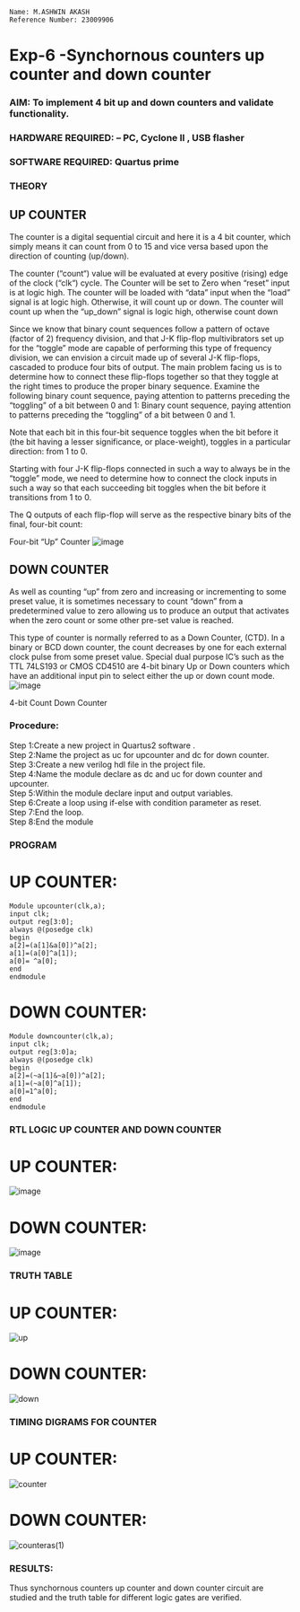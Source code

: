 ```
Name: M.ASHWIN AKASH
Reference Number: 23009906
```
# Exp-6 -Synchornous counters up counter and down counter 
### AIM: To implement 4 bit up and down counters and validate  functionality.
### HARDWARE REQUIRED:  – PC, Cyclone II , USB flasher
### SOFTWARE REQUIRED:   Quartus prime
### THEORY 

## UP COUNTER 
The counter is a digital sequential circuit and here it is a 4 bit counter, which simply means it can count from 0 to 15 and vice versa based upon the direction of counting (up/down). 

The counter (“count“) value will be evaluated at every positive (rising) edge of the clock (“clk“) cycle.
The Counter will be set to Zero when “reset” input is at logic high.
The counter will be loaded with “data” input when the “load” signal is at logic high. Otherwise, it will count up or down.
The counter will count up when the “up_down” signal is logic high, otherwise count down

Since we know that binary count sequences follow a pattern of octave (factor of 2) frequency division, and that J-K flip-flop multivibrators set up for the “toggle” mode are capable of performing this type of frequency division, we can envision a circuit made up of several J-K flip-flops, cascaded to produce four bits of output.
The main problem facing us is to determine how to connect these flip-flops together so that they toggle at the right times to produce the proper binary sequence.
Examine the following binary count sequence, paying attention to patterns preceding the “toggling” of a bit between 0 and 1:
Binary count sequence, paying attention to patterns preceding the “toggling” of a bit between 0 and 1.

Note that each bit in this four-bit sequence toggles when the bit before it (the bit having a lesser significance, or place-weight), toggles in a particular direction: from 1 to 0.



 
 

Starting with four J-K flip-flops connected in such a way to always be in the “toggle” mode, we need to determine how to connect the clock inputs in such a way so that each succeeding bit toggles when the bit before it transitions from 1 to 0.

The Q outputs of each flip-flop will serve as the respective binary bits of the final, four-bit count:

 
 

Four-bit “Up” Counter
![image](https://user-images.githubusercontent.com/36288975/169644758-b2f4339d-9532-40c5-af40-8f4f8c942e2c.png)



## DOWN COUNTER 

As well as counting “up” from zero and increasing or incrementing to some preset value, it is sometimes necessary to count “down” from a predetermined value to zero allowing us to produce an output that activates when the zero count or some other pre-set value is reached.

This type of counter is normally referred to as a Down Counter, (CTD). In a binary or BCD down counter, the count decreases by one for each external clock pulse from some preset value. Special dual purpose IC’s such as the TTL 74LS193 or CMOS CD4510 are 4-bit binary Up or Down counters which have an additional input pin to select either the up or down count mode.
![image](https://user-images.githubusercontent.com/36288975/169644844-1a14e123-7228-4ed8-81a9-eb937dff4ac8.png)


4-bit Count Down Counter
### Procedure:
Step 1:Create a new project in Quartus2 software .
<br>
Step 2:Name the project as uc for upcounter and dc for down counter.
<br>
Step 3:Create a new verilog hdl file in the project file.
<br>
Step 4:Name the module declare as dc and uc for down counter and upcounter.
<br>
Step 5:Within the module declare input and output variables.
<br>
Step 6:Create a loop using if-else with condition parameter as reset.
<br>
Step 7:End the loop.
<br>
Step 8:End the module
### PROGRAM 
# UP COUNTER:
```
Module upcounter(clk,a);
input clk;
output reg[3:0];
always @(posedge clk)
begin
a[2]=(a[1]&a[0])^a[2];
a[1]=(a[0]^a[1]);
a[0]= ^a[0];
end
endmodule
```
# DOWN COUNTER:
```
Module downcounter(clk,a);
input clk;
output reg[3:0]a;
always @(posedge clk)
begin
a[2]=(~a[1]&~a[0])^a[2];
a[1]=(~a[0]^a[1]);
a[0]=1^a[0];
end
endmodule
```
### RTL LOGIC UP COUNTER AND DOWN COUNTER  
# UP COUNTER:
![image](https://github.com/AshwinAkash24/Exp-7-Synchornous-counters-/assets/144979248/100c0c6b-dd50-49dc-a74b-1a0e02732b23)

# DOWN COUNTER:
![image](https://github.com/AshwinAkash24/Exp-7-Synchornous-counters-/assets/144979248/2f3a9879-fa8c-4c70-9871-2882516dddd5)

### TRUTH TABLE 
# UP COUNTER:
![up](https://github.com/AshwinAkash24/Exp-7-Synchornous-counters-/assets/144979248/1f1b9b5e-f9e7-4b44-846c-e2e2882c2758)

# DOWN COUNTER:
![down](https://github.com/AshwinAkash24/Exp-7-Synchornous-counters-/assets/144979248/14915537-61b5-4e2f-8705-51b596d7c99b)

### TIMING DIGRAMS FOR COUNTER  
# UP COUNTER:
![counter](https://github.com/AshwinAkash24/Exp-7-Synchornous-counters-/assets/144979248/35e86bf8-065f-4b73-b7f5-a319d1ce8af4)

# DOWN COUNTER:
![counteras(1)](https://github.com/AshwinAkash24/Exp-7-Synchornous-counters-/assets/144979248/8ab81807-0053-469b-998a-cd14369a303f)

### RESULTS:
Thus synchornous counters up counter and down counter circuit are studied and the truth table for different
logic gates are verified.
